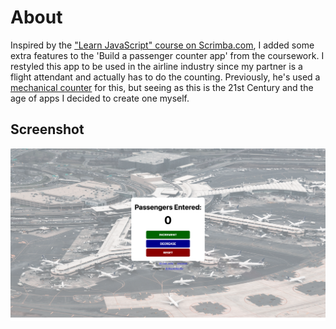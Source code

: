 # About
Inspired by the ["Learn JavaScript" course on Scrimba.com](https://scrimba.com/learn/learnjavascript), I added some extra features to the 'Build a passenger counter app' from the coursework. I restyled this app to be used in the airline industry since my partner is a flight attendant and actually has to do the counting. Previously, he's used a [mechanical counter](https://en.wikipedia.org/wiki/Mechanical_counter) for this, but seeing as this is the 21st Century and the age of apps I decided to create one myself.

## Screenshot 

![screenshot of desktop version of the app](./screenshot-desktop.png)
